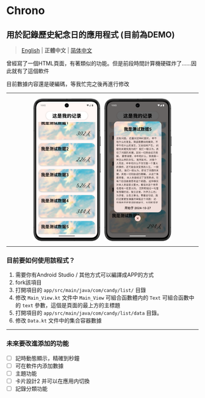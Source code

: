 # Chrono

## 用於記錄歷史紀念日的應用程式 (目前為DEMO) 

> [English](./README_EN.md) | **正體中文** | [简体中文](./README_ZH.md)

曾經寫了一個HTML頁面，有著類似的功能。但是前段時間計算機硬碟炸了……因此就有了這個軟件

目前數據内容還是硬編碼，等我忙完之後再進行修改

---

<div style="display: flex; gap: 10px; justify-content: center;">
    <img src = "./img/Screenshot_20250817_180224.png" alt = "主頁面" style = "width:35%;">
    <img src = "./img/Screenshot_20250817_180323.png" alt = "對話框" style = "width:35%;">
</div>

---

### 目前要如何使用該程式？

1. 需要你有Android Studio / 其他方式可以編譯成APP的方式
2. fork該項目
3. 打開項目的 `app/src/main/java/com/candy/list/` 目錄
4. 修改 `Main_View.kt` 文件中 `Main_View` 可組合函數體内的 `Text` 可組合函數中的 `text` 參數，這個是頁面的最上方的主標題
5. 打開項目的 `app/src/main/java/com/candy/list/data` 目錄。
6. 修改 `Data.kt` 文件中的集合容器數據

---

### 未來要改進添加的功能

- [ ] 記時動態顯示，精確到秒鐘
- [ ] 可在軟件内添加數據
- [ ] 主題功能
- [ ] 卡片設計2 并可以在應用内切換
- [ ] 記錄分類功能
